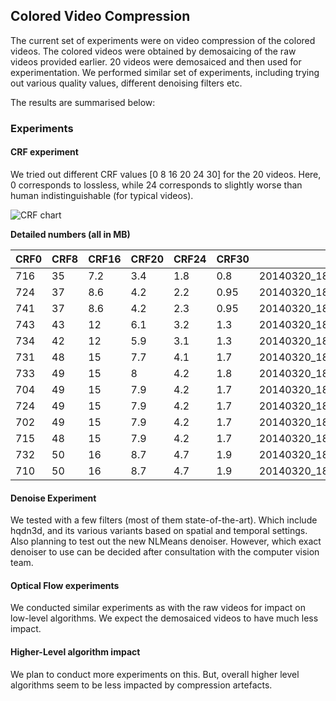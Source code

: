 ## Colored Video Compression
The current set of experiments were on video compression of the colored videos. The colored videos were obtained by demosaicing of the raw videos provided earlier. 
20 videos were demosaiced and then used for experimentation. We performed similar set of experiments, including trying out various quality values, different denoising filters etc.

The results are summarised below:
### Experiments
#### CRF experiment
We tried out different CRF values [0 8 16 20 24 30] for the 20 videos. Here, 0 corresponds to lossless, while 24 corresponds to slightly worse than human indistinguishable (for typical videos).

![CRF chart](https://docs.google.com/spreadsheets/d/1ApCN0lHEm9iqc4ftGyucQbUI8iKzediZ777BcaHSqHU/pubchart?oid=1801174671&format=image)

**Detailed numbers (all in MB)**

| CRF0 | CRF8 | CRF16 | CRF20 | CRF24 | CRF30 | Filename |
| ---- | ---- | ---- | ---- | ---- | ---- | ---- |
|716|35|7.2|3.4|1.8|0.8|20140320_184w250_krk_krk_shift1_002.tavi|
|724|37|8.6|4.2|2.2|0.95|20140320_184w250_krk_krk_shift1_003.tavi|
|741|37|8.6|4.2|2.3|0.95|20140320_184w250_krk_krk_shift1_004.tavi|
|743|43|12|6.1|3.2|1.3|20140320_184w250_krk_krk_shift1_005.tavi|
|734|42|12|5.9|3.1|1.3|20140320_184w250_krk_krk_shift1_006.tavi|
|731|48|15|7.7|4.1|1.7|20140320_184w250_krk_krk_shift1_007.tavi|
|733|49|15|8|4.2|1.8|20140320_184w250_krk_krk_shift1_008.tavi|
|704|49|15|7.9|4.2|1.7|20140320_184w250_krk_krk_shift1_009.tavi|
|724|49|15|7.9|4.2|1.7|20140320_184w250_krk_krk_shift1_010.tavi|
|702|49|15|7.9|4.2|1.7|20140320_184w250_krk_krk_shift1_011.tavi|
|715|48|15|7.9|4.2|1.7|20140320_184w250_krk_krk_shift1_012.tavi|
|732|50|16|8.7|4.7|1.9|20140320_184w250_krk_krk_shift1_013.tavi|
|710|50|16|8.7|4.7|1.9|20140320_184w250_krk_krk_shift1_014.tavi|	

#### Denoise Experiment
We tested with a few filters (most of them state-of-the-art). Which include hqdn3d, and its various variants based on spatial and temporal settings.
Also planning to test out the new NLMeans denoiser. However, which exact denoiser to use can be decided after consultation with the computer vision team. 

#### Optical Flow experiments
We conducted similar experiments as with the raw videos for impact on low-level algorithms. We expect the demosaiced videos to have much less impact.

#### Higher-Level algorithm impact
We plan to conduct more experiments on this. But, overall higher level algorithms seem to be less impacted by compression artefacts. 
